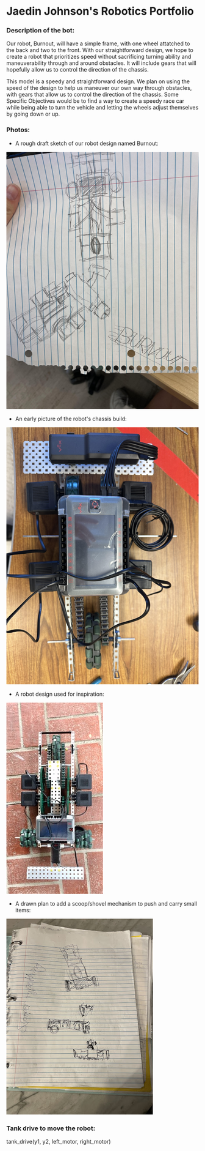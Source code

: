 # Jaedin Johnson's Robotics Portfolio

### Description of the bot: 
Our robot, Burnout, will have a simple frame, with one wheel attatched to the back and two to the front. With our straightforward design, we hope to create a robot that prioritizes speed without sacrificing turning ability and maneuverability through and around obstacles. It will include gears that will hopefully allow us to control the direction of the chassis.

This model is a speedy and straightforward design. We plan on using the speed of the design to help us maneuver our own way through obstacles, with gears that allow us to control the direction of the chassis. Some Specific Objectives would be to find a way to create a speedy race car while being able to turn the vehicle and letting the wheels adjust themselves by going down or up.

<!--Inspiration: https://www.vexforum.com/t/vex-racing-competition/78012-->

### Photos: 
- A rough draft sketch of our robot design named Burnout:

![Rough draft](https://github.com/jaedin-johnson/robotics_portfolio/blob/main/images/roughphoto.jpeg?raw=true)

- An early picture of the robot's chassis build:

![Chassis build](https://github.com/jaedin-johnson/robotics_portfolio/blob/main/images/chassisphoto.jpg?raw=true)

- A robot design used for inspiration:

![Design inspiration](https://github.com/jaedin-johnson/robotics_portfolio/blob/main/images/inspirationphoto.jpeg?raw=true)

- A drawn plan to add a scoop/shovel mechanism to push and carry small items:

![Drawn Lift/Push System](https://github.com/jaedin-johnson/robotics_portfolio/blob/main/images/liftpushsystem.jpg?raw=true)

### Tank drive to move the robot:
tank_drive(y1, y2, left_motor, right_motor)

